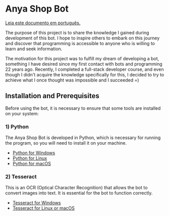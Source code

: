 # Anya Shop Bot 

[Leia este documento em português.](README.pt-br.md)

The purpose of this project is to share the knowledge I gained during 
development of this bot. I hope to inspire others to embark on this journey 
and discover that programming is accessible to anyone who is willing to learn
and seek information.

The motivation for this project was to fulfill my dream of developing a bot,
something I have desired since my first contact with bots and programming 22 
years ago. Recently, I completed a full-stack developer course, and even though
I didn't acquire the knowledge specifically for this, I decided to try to 
achieve what I once thought was impossible and I succeeded =)

## Installation and Prerequisites

Before using the bot, it is necessary to ensure that some tools are installed 
on your system:

### 1) Python
The Anya Shop Bot is developed in Python, which is necessary for running the 
program, so you will need to install it on your machine.
- [Python for Windows](https://www.python.org/downloads/windows/)
- [Python for Linux](https://www.python.org/downloads/source/)
- [Python for macOS](https://www.python.org/downloads/macos/)

### 2) Tesseract
This is an OCR (Optical Character Recognition) that allows the bot to convert 
images into text. It is essential for the bot to function correctly.
- [Tesseract for Windows](https://github.com/UB-Mannheim/tesseract/wiki)
- [Tesseract for Linux or macOS](https://tesseract-ocr.github.io/tessdoc/Installation.html)

